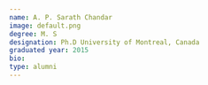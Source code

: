 ```yaml
---
name: A. P. Sarath Chandar
image: default.png
degree: M. S
designation: Ph.D University of Montreal, Canada
graduated year: 2015
bio:
type: alumni
---
```

